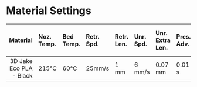 # Material Settings

| Material                | Noz. Temp. | Bed Temp. | Retr. Spd. | Retr. Len. | Unr. Spd. | Unr. Extra Len. | Pres. Adv. | Pres. Adv. Smooth Time |
|------------------------:|:-----------|:----------|:-----------|:-----------|:----------|:----------------|:-----------|:-----------------------|
| 3D Jake Eco PLA - Black | 215°C      | 60°C      | 25mm/s     | 1 mm       | 6 mm/s    | 0.07 mm         | 0.01 s     | 0.01 s                 |
